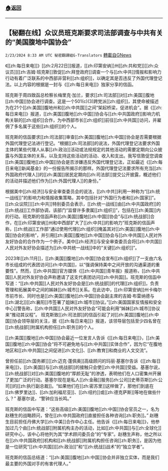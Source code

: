 ###  [:house:返回](README.md)
---


## 【秘翻在线】众议员班克斯要求司法部调查与中共有关的“美国腹地中国协会”
`2/23/2024 8:33 AM UTC 秘密翻譯組G-Translators` [轉載自GNews](https://gnews.org/articles/2334789)

《[[zh:每日来电]]》[[zh:2月22日]]报道，[[zh:印第安纳]]州[[zh:共和党]][[zh:众议员]][[zh:吉姆·班克斯]]敦促[[zh:拜登政府]]调查一个与[[zh:中共]]情报和影响力行动有着广泛联系的中西部非营利[[zh:组织]]，以确定其是否违反了外国代理登记法。以上内容的根据是一封与《[[zh:每日来电]]》独家分享的信函。

班克斯于周四致函总检察长梅里克·加兰，要求[[zh:司法部]]对[[zh:美国]]腹地[[zh:中国]]协会进行调查。这是一个501(c)(3)跨党派[[zh:组织]]，其使命被描述为在21个[[zh:美国]]腹地州和[[zh:中共国]]之间“架起桥梁，促进机会”。据《[[zh:每日来电]]》报道，[[zh:美国]]腹地[[zh:中国]]协会与[[zh:中共国政府]]影响力机构关联的[[zh:组织]]合作，为中西部市长[[zh:组织]]前往[[zh:中共国]]访问，并雇佣了多名属于这些[[zh:组织]]的个人。

班克斯的信函要求[[zh:司法部]]审查[[zh:美国]]腹地[[zh:中国]]协会是否需要根据外国代理登记法进行登记。“根据[[zh:司法部]]的说法，外国代理登记法要求外国主体的某些代理人从事[[zh:政治]]活动或法规规定的其他活动的需要定期向公众披露与外国主体的关系，以及支持这些活动的活动、收入和支出。我写信敦促您调查[[zh:美国]]腹地[[zh:中国]]协会是否涉嫌违反外国代理登记法，正如最近《[[zh:每日来电]]新闻基金》的一份报告所揭示的那样。外国代理登记法要求所有充当[[zh:外国政府代理人]]的[[zh:美国]]居民定期向[[zh:司法部]]提交公开披露，概述他们的活动并描述他们作为[[zh:外国代理人]]的身份。”

根据美中[[zh:经济]]与安全审查委员会的说法，[[zh:中共]]利用一种称为“[[zh:统一战线]]”的影响力和情报收集策略，其中包括针对“外国行为者和[[zh:国家]]”。 [[zh:众议院]][[zh:中共]]特别委员会表示，[[zh:统一战线]]由[[zh:中共国政府]]的[[zh:统战]]工作部协调，该部门“监督许多隶属[[zh:组织]]”，包括在[[zh:美国]]内的行动。班克斯的信函声称[[zh:美国]]腹地[[zh:中国]]协会“与[[zh:统战部]]合作，在[[zh:印第安纳]]州和中西部扩大了[[zh:中共]]的影响力”班克斯的信函声称，[[zh:统战]]工作部“通过使用代理[[zh:组织]]掩盖其对[[zh:美国]]腹地[[zh:中国]]协会的影响”，并引用[[zh:美国]]腹地[[zh:中国]]协会与[[zh:中共国]]人民对外友好协会的合作作为一个例子。美中[[zh:经济]]与安全审查委员会将[[zh:中共国]]人民对外友好协会描述为[[zh:中共统一战线]]中的“关键[[zh:组织]]”。

2023年[[zh:11月]]，[[zh:美国]]腹地[[zh:中国]]协会宣布[[zh:组织]]了一支由六名市长组成的代表团访问[[zh:中共国]]，以“强调保持美中之间开放的沟通渠道的重要性”。然而，[[zh:中共国]]官方媒体《[[zh:中共国]]青年报》报道称，[[zh:中共国]]人民对外友好协会声称邀请了这支代表团访问[[zh:中共国]]。班克斯的信函中写道：“[[zh:中共国]]人民对外友好协会是[[zh:统战部]]的代理[[zh:组织]]，负责管理和拓展美中之间的姊妹[[zh:城市]]关系。在此访中，[[zh:印第安纳]]州卡梅尔市前市长、同时也是[[zh:美国]]腹地[[zh:中国]]协会副主席的吉姆·布雷纳德与[[zh:湖北]][[zh:襄阳]]市签署了姐妹[[zh:城市]]协议。”[[zh:美国国家反情报和安全中心]]警告称，[[zh:中共国]]人民对外友好协会“可能会利用”姊妹[[zh:城市]]协议来“推动其议程”。 班克斯致[[zh:司法部]]的信函引起了对[[zh:美国]]腹地[[zh:中国]]协会领导层的关注，据《[[zh:每日来电]]》报道，该领导层包括至少四名曾在[[zh:统战部]]附属机构担任[[zh:职务]]的个人。

[[zh:美国]]腹地[[zh:中国]]协会最近一位发言人告诉《[[zh:每日来电]]》，[[zh:美国]]腹地[[zh:中国]]协会“将不可避免地与[[zh:中共国]]实体合作”，因为它“在腹地地区和[[zh:中共国]]之间促进[[zh:文化]]、[[zh:教育]]和商业的人文交流”。

曾担任前[[zh:国务卿]][[zh:迈克·蓬佩奥]]高级顾问的玛丽·基塞尔告诉《[[zh:每日来电]]》，[[zh:美国]]与[[zh:统战部]]的接触只会使[[zh:中共国]]受益。基塞尔说，[[zh:统战部]]对[[zh:美国]]腹地的“厚颜无耻”的渗透，表明他们在人口密集州开展了更加广泛的行动。基塞尔现在是私人[[zh:金融]]服务[[zh:公司]]史蒂芬斯[[zh:公司]]的[[zh:执行副总裁]]。“如果他们在[[zh:密苏里]]这样做了，那他们到底在[[zh:佛罗里达]]、[[zh:加利福尼亚]]、[[zh:纽约]]或[[zh:德克萨斯]]等地在做些什么？” 基塞尔说，“警钟应当长鸣。”

班克斯的信函中写道：“这些高级[[zh:美国]]腹地[[zh:中国]]协会官员之一，名为赵穗生的战略顾问，曾在[[zh:中共国政府]]直接担任各种咨询[[zh:职务]]。” 赵穗生目前担任丹佛大学[[zh:中美]]合作中心主任。他告诉《[[zh:每日来电]]》，他参加过几个由[[zh:统战部]]附属机构主办的活动，比如[[zh:中共国]]与[[zh:全球化]]研究中心，该中心将他列为其“学术顾问委员会”的“专家”。赵穗生声称，他之所以在[[zh:中共国政府]]机构和[[zh:统战部]]附属机构担任咨询[[zh:职务]]，是因为他是一位研究“[[zh:中共国]][[zh:政治]]”和“[[zh:统战]]战术”的“独立学者”。

班克斯的信函总结道：“[[zh:美国]]腹地[[zh:中国]]协会并非独立实体，而是我们最主要的外国对手的有害代理人。”
